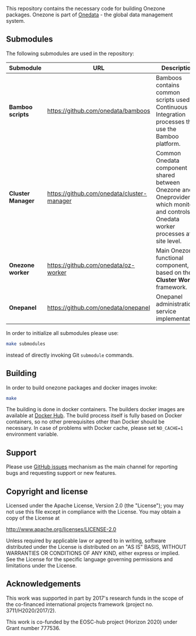 This repository contains the necessary code for building Onezone packages.
Onezone is part of [Onedata](http://onedata.org) - the global data management system.

## Submodules

The following submodules are used in the repository:



| Submodule | URL      | Description |
|----------------------|---------------------|-------------------------|
| **Bamboo scripts** | https://github.com/onedata/bamboos | Bamboos contains common scripts used in Continuous Integration processes that use the Bamboo platform. |
| **Cluster Manager** | https://github.com/onedata/cluster-manager | Common Onedata component shared between Onezone and Oneprovider, which monitors and controls Onedata worker processes at site level. |
| **Onezone worker** | https://github.com/onedata/oz-worker | Main Onezone functional component, based on the **Cluster Worker** framework. |
| **Onepanel** | https://github.com/onedata/onepanel | Onepanel administration service implementation. |

In order to initialize all submodules please use:
```bash
make submodules
```
instead of directly invoking Git `submodule` commands.

## Building

In order to build onezone packages and docker images invoke:

```bash
make
```

The building is done in docker containers. The builders docker images are available at [Docker Hub](https://hub.docker.com/u/onedata/). 
The build process itself is fully based on Docker containers, so no other prerequisites other than Docker should be necessary. In case of problems with Docker cache, please set `NO_CACHE=1` environment variable.

## Support

Please use [GitHub issues](https://github.com/onedata/onedata/issues) mechanism as the main channel for reporting bugs and requesting support or new features.

## Copyright and license

Licensed under the Apache License, Version 2.0 (the "License");
you may not use this file except in compliance with the License.
You may obtain a copy of the License at

http://www.apache.org/licenses/LICENSE-2.0

Unless required by applicable law or agreed to in writing, software
distributed under the License is distributed on an "AS IS" BASIS,
WITHOUT WARRANTIES OR CONDITIONS OF ANY KIND, either express or implied.
See the License for the specific language governing permissions and
limitations under the License.

## Acknowledgements
This work was supported in part by 2017's research funds in the scope of the co-financed international projects framework (project no. 3711/H2020/2017/2).

This work is co-funded by the EOSC-hub project (Horizon 2020) under Grant number 777536.
